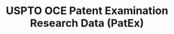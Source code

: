 ---
bigquery: https://console.cloud.google.com/bigquery?p=patents-public-data&d=uspto_oce_pair&page=dataset
citation: 'Graham, S. Marco, A., and Miller, A. (2015). “The USPTO Patent Examination
  Research Dataset: A Window on the Process of Patent Examination.”'
contributors: Graham, S. Marco, A., Miller, A.
cost: None
description: The latest version of PatEx (referred to below as the 2020 release) contains
  detailed information on nearly 11.9 million publicly-viewable provisional and non-provisional
  patent applications to the USPTO and over 4.6 million Patent Cooperation Treaty
  (PCT) applications. It is based on data that OCE downloaded from the Patent Examination
  Data System (PEDS) in April, 2021. The PEDS data are sourced from Public PAIR. The
  first time that OCE used PEDS as the basis of PatEx was for the 2019 release. We
  took the PEDS data and organized it into the familiar PatEx data files, which are
  based on the organization of the Public PAIR portal. The data files include information
  on each application’s characteristics, prosecution history, continuation history,
  claims of foreign priority, patent term adjustment history, publication history,
  and correspondence address information.
documentation: 'For the 2019 and later releases, new technical documentation is available
  https://www.uspto.gov/sites/default/files/documents/PatEx-2019-Technical-Doc.pdf


  A document describing the 2014-2017 data sets is available and can be cited as:
  Graham, Stuart J.H. and Marco, Alan C. and Miller, Richard, The USPTO Patent Examination
  Research Dataset: A Window on the Process of Patent Examination (November 30, 2015).
  Available at SSRN: https://ssrn.com/abstract=2702637.'
last_edit: Mon, 04 Apr 2022 19:06:22 GMT
location: https://www.uspto.gov/ip-policy/economic-research/research-datasets/patent-examination-research-dataset-public-pair
maintained_by: EconomicsData@uspto.gov
related_publications: https://ssrn.com/abstract=29956744, https://ssrn.com/abstract=2702637
schema_fields: '[''correspondence_city'', ''examiner_art_unit'', ''examiner_name_last'',
  ''confirm_number'', ''patent_issue_date'', ''event_code'', ''status_code'', ''status_description'',
  ''correspondence_region_name'', ''small_entity_indicator'', ''invention_subject_matter'',
  ''inventor_rank'', ''foreign_parent_id'', ''wipo_pub_number'', ''appl_status_date'',
  ''correspondence_country_name'', ''earliest_pgpub_date'', ''correspondence_name_line_1'',
  ''earliest_pgpub_number'', ''inventor_address_type'', ''parent_filing_date'', ''recorded_date'',
  ''aia_first_to_file'', ''examiner_id'', ''customer_number'', ''parent_country_code'',
  ''inventor_name_last'', ''disposal_type'', ''application_number_pair'', ''correspondence_street_line_2'',
  ''file_location_date'', ''correspondence_region_code'', ''application_number'',
  ''file_location'', ''abandon_date'', ''parent_application_number'', ''child_application_number'',
  ''inventor_name_middle'', ''correspondence_street_line_1'', ''foreign_parent_date'',
  ''continuation_type'', ''wipo_pub_date'', ''correspondence_postal_code'', ''examiner_name_first'',
  ''sequence_number'', ''filing_date'', ''patent_number'', ''uspc_class'', ''appl_status_code'',
  ''inventor_name_first'', ''uspc_subclass'', ''inventor_country_code'', ''examiner_name_middle'',
  ''application_type'', ''atty_docket_number'', ''child_filing_date'', ''event_description'',
  ''parent_country'', ''inventor_country_name'', ''correspondence_country_code'',
  ''inventor_region_code'', ''invention_title'', ''correspondence_name_line_2'']'
shortname: patex
tags:
- patents
- legal
- history
terms_of_use: 'USPTO’s online databases are not designed or intended to be a source
  for bulk downloads of USPTO data when accessed through the website’s interfaces.
  Individuals, companies, IP addresses, or blocks of IP addresses who, in effect,
  deny or decrease service by generating unusually high numbers of database accesses
  (searches, pages, or hits), whether generated manually or in an automated fashion,
  may be denied access to USPTO servers without notice.


  Bulk data products may be separately obtained from the USPTO, either for free or
  at the cost of dissemination. For details, see information on Electronic Bulk Data
  Products: https://www.uspto.gov/learning-and-resources/electronic-bulk-data-products'
title: USPTO OCE Patent Examination Research Data (PatEx)
uuid: 4342caa7-23af-420c-b2f6-6088f133df6a
---